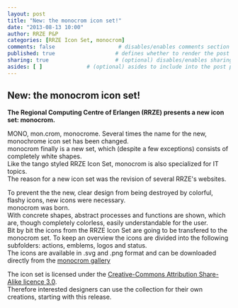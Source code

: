 ```yaml
---
layout: post
title: "New: the monocrom icon set!"
date: "2013-08-13 10:00"
author: RRZE P&P
categories: [RRZE Icon Set, monocrom]
comments: false                    # disables/enables comments section for the post
published: true                   # defines whether to render the post in 'generate' mode
sharing: true                     # (optional) disables/enables sharing options for the post, 'true' is by default
asides: [ ]              # (optional) asides to include into the post page, all asides are included by default
---
```


<!--more-->

<div id="content">
<div class="section">
<h2><strong>New: the monocrom icon set!</strong></h2>
<p><strong>The Regional Computing Centre of Erlangen (RRZE) presents a new icon set: monocrom. </strong></p>
<p>MONO, mon.crom, monocrome. Several times the name for the new, monochrome icon set has been changed.<br />
  monocrom finally is a new set, which (despite a few exceptions) consists of  completely white shapes. <br />
  Like the tango styled RRZE Icon Set, monocrom is also specialized for IT topics. <br />
  The reason for a new icon set was the revision of several RRZE's websites. </p>
<p>To prevent the the new, clear design from being destroyed by colorful, flashy icons, new icons were necessary. <br />
  monocrom was born. <br />
  With concrete shapes, abstract processes and functions are shown, which are, though completely colorless, easily understandable for the user. <br />
  Bit by bit the icons from the RRZE Icon Set are going to be transfered to the monocrom set. To keep an overview the icons are divided into the following subfolders: actions, emblems, logos and status. <br />
  The icons are available in .svg and .png format and can be downloaded directly from the <a href="http://rrze-icon-set.berlios.de/monocrom/gallery.html">monocrom gallery</a> </p>
<p>The icon set is licensed under the <a class="externlink" rel="license" href="http://creativecommons.org/licenses/by-sa/3.0/" target="_blank">Creative-Commons Attribution Share-Alike licence 3.0</a>. <br />
  Therefore interested designers can use the collection for their own creations, starting with this release.</p>
<p>&nbsp; </p>


<!-- TODO include 'blog/2013-08-13-new-the-monocrom-icon-set.markdown' -->

</div>

</div>